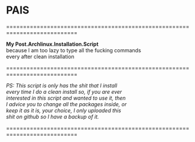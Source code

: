 # PAIS

===========================================================================

<b>
My Post.Archlinux.Installation.Script</b> <br>
because I am too lazy to type all the fucking commands <br>
every after clean installation <br>

===========================================================================

<i>
PS: This script is only has the shit that I install <br>
every time I do a clean install so, if you are ever <br>
interested in this script and wanted to use it, then <br>
I advice you to change all the packages inside, or <br>
keep it as it is, your choice, I only uploaded this <br>
shit on github so I have a backup of it. <br>
</i>

===========================================================================
